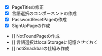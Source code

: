 - [x] PageTitleの修正
- [x] 言語選択のコンポーネントの作成
- [x] PasswordResetPageの作成
- [x] SignUpPageの作成
- [] NotFoundPageの作成
- [] 言語選択はlocalStorageに記憶させておく
- [] notiSnackbarの仕組み作成